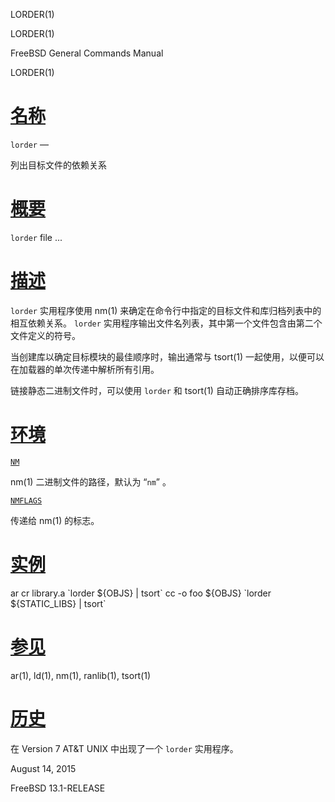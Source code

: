   LORDER(1)  

LORDER(1)

FreeBSD General Commands Manual

LORDER(1)

[名称](#__u540D___u79F0_)
=======================

`lorder` —

列出目标文件的依赖关系

[概要](#__u6982___u8981_)
=======================

`lorder` file ...

[描述](#__u63CF___u8FF0_)
=======================

`lorder` 实用程序使用 nm(1) 来确定在命令行中指定的目标文件和库归档列表中的相互依赖关系。 `lorder` 实用程序输出文件名列表，其中第一个文件包含由第二个文件定义的符号。

当创建库以确定目标模块的最佳顺序时，输出通常与 tsort(1) 一起使用，以便可以在加载器的单次传递中解析所有引用。

链接静态二进制文件时，可以使用 `lorder` 和 tsort(1) 自动正确排序库存档。

[环境](#__u73AF___u5883_)
=======================

[`NM`](#NM)

nm(1) 二进制文件的路径，默认为 “`nm`” 。

[`NMFLAGS`](#NMFLAGS)

传递给 nm(1) 的标志。

[实例](#__u5B9E___u4F8B_)
=======================

ar cr library.a \`lorder ${OBJS} | tsort\` cc -o foo ${OBJS} \`lorder ${STATIC\_LIBS} | tsort\` 

[参见](#__u53C2___u89C1_)
=======================

ar(1), ld(1), nm(1), ranlib(1), tsort(1)

[历史](#__u5386___u53F2_)
=======================

在 Version 7 AT&T UNIX 中出现了一个 `lorder` 实用程序。

August 14, 2015

FreeBSD 13.1-RELEASE